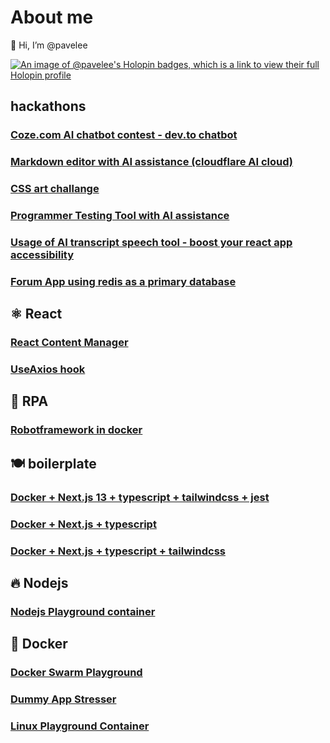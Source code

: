 # About me

👋 Hi, I’m @pavelee

[![An image of @pavelee's Holopin badges, which is a link to view their full Holopin profile](https://holopin.me/pavelee)](https://holopin.io/@pavelee)

## hackathons
### [Coze.com AI chatbot contest - dev.to chatbot](https://dev.to/pavelee/devto-chat-bot-1di3)
### [Markdown editor with AI assistance (cloudflare AI cloud)](https://github.com/pavelee/cloudflare-challange-post-ai)
### [CSS art challange](https://github.com/pavelee/css_art)
### [Programmer Testing Tool with AI assistance](https://github.com/pavelee/dev-gym)
### [Usage of AI transcript speech tool - boost your react app accessibility](https://github.com/pavelee/react-deepgram-example)
### [Forum App using redis as a primary database](https://github.com/pavelee/stoa-redis-stack)
## ⚛️ React
### [React Content Manager](https://github.com/pavelee/react-content-manager)
### [UseAxios hook](https://github.com/pavelee/useaxios)
## 🤖 RPA
### [Robotframework in docker](https://github.com/pavelee/robot-framework-docker)
## 🍽️ boilerplate
### [Docker + Next.js 13 + typescript + tailwindcss + jest](https://github.com/pavelee/docker-next13)
### [Docker + Next.js + typescript](https://github.com/pavelee/next-js-docker)
### [Docker + Next.js + typescript + tailwindcss](https://github.com/pavelee/next-js-tailwindcss-docker)
## 🔥 Nodejs
### [Nodejs Playground container](https://github.com/pavelee/nodejs-docker)
## 🐳 Docker
### [Docker Swarm Playground](https://github.com/pavelee/docker-swarm-playground)
### [Dummy App Stresser](https://github.com/pavelee/dummy-app-stresser)
### [Linux Playground Container](https://github.com/pavelee/linux-docker)
